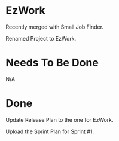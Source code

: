 # EzWork
Recently merged with Small Job Finder.

Renamed Project to EzWork.

# Needs To Be Done
N/A

# Done
Update Release Plan to the one for EzWork.

Upload the Sprint Plan for Sprint #1.
